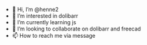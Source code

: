 - 👋 Hi, I’m @henne2
- 👀 I’m interested in dolibarr
- 🌱 I’m currently learning js
- 💞️ I’m looking to collaborate on dolibarr and freecad
- 📫 How to reach me via message

<!---
henne2/henne2 is a ✨ special ✨ repository because its `README.md` (this file) appears on your GitHub profile.
You can click the Preview link to take a look at your changes.
--->
